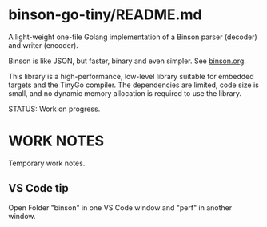 binson-go-tiny/README.md
=========================

A light-weight one-file Golang implementation of a Binson parser (decoder) and writer (encoder).

Binson is like JSON, but faster, binary and even simpler.
See [binson.org](https://binson.org/).

This library is a high-performance, low-level library suitable for embedded targets 
and the TinyGo compiler. The dependencies are limited, code size is small, and no dynamic
memory allocation is required to use the library.

STATUS: Work on progress.



WORK NOTES
==========

Temporary work notes.

## VS Code tip

Open Folder "binson" in one VS Code window and "perf" in another window.
